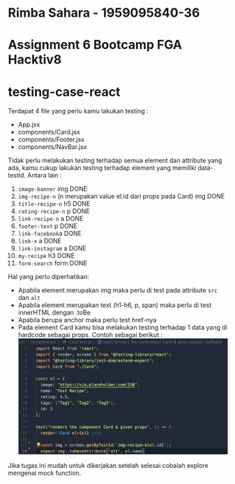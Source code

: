 # Rimba Sahara - 1959095840-36

# Assignment 6 Bootcamp FGA Hacktiv8

# testing-case-react

Terdapat 4 file yang perlu kamu lakukan testing :

- App.jsx
- components/Card.jsx
- components/Footer.jsx
- components/NavBar.jsx

Tidak perlu melakukan testing terhadap semua element dan attribute yang ada, kamu cukup lakukan testing terhadap element yang memiliki data-testid. Antara lain :

1. `image-banner` img DONE
2. `img-recipe-n` (n merupakan value el.id dari props pada Card) img DONE
3. `title-recipe-n` h5 DONE
4. `rating-recipe-n` p DONE
5. `link-recipe-n` a DONE
6. `footer-text` p DONE
7. `link-facebook`a DONE
8. `link-x` a DONE
9. `link-instagram` a DONE
10. `my-recipe` h3 DONE
11. `form-search` form DONE

Hal yang perlu diperhatikan:

- Apabila element merupakan img maka perlu di test pada attribute `src` dan `alt`
- Apabila element merupakan text (h1-h6, p, span) maka perlu di test innerHTML dengan .toBe
- Apabila berupa anchor maka perlu test href-nya
- Pada element Card kamu bisa melakukan testing terhadap 1 data yang di hardcode sebagai props. Contoh sebagai berikut :
  ![example](./card-example.png)

Jika tugas ini mudah untuk dikerjakan setelah selesai cobalah explore mengenai mock function.
